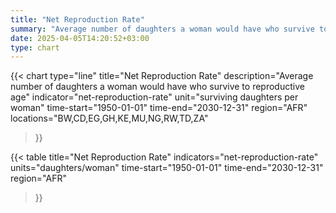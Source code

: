 ```yaml
---
title: "Net Reproduction Rate"
summary: "Average number of daughters a woman would have who survive to reproductive age"
date: 2025-04-05T14:20:52+03:00
type: chart
---
```


{{< chart
    type="line"
    title="Net Reproduction Rate"
    description="Average number of daughters a woman would have who survive to reproductive age"
    indicator="net-reproduction-rate"
    unit="surviving daughters per woman"
    time-start="1950-01-01"
    time-end="2030-12-31"
    region="AFR"
    locations="BW,CD,EG,GH,KE,MU,NG,RW,TD,ZA"
>}}

{{< table
    title="Net Reproduction Rate"
    indicators="net-reproduction-rate"
    units="daughters/woman"
    time-start="1950-01-01"
    time-end="2030-12-31"
    region="AFR"
>}}
